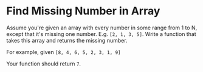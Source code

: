 # Find Missing Number in Array

Assume you're given an array with every number in some range from 1 to N, except that it's missing one number. E.g. `[2, 1, 3, 5]`. Write a function that takes this array and returns the missing number.

For example, given
`[8, 4, 6, 5, 2, 3, 1, 9]`

Your function should return `7`.
